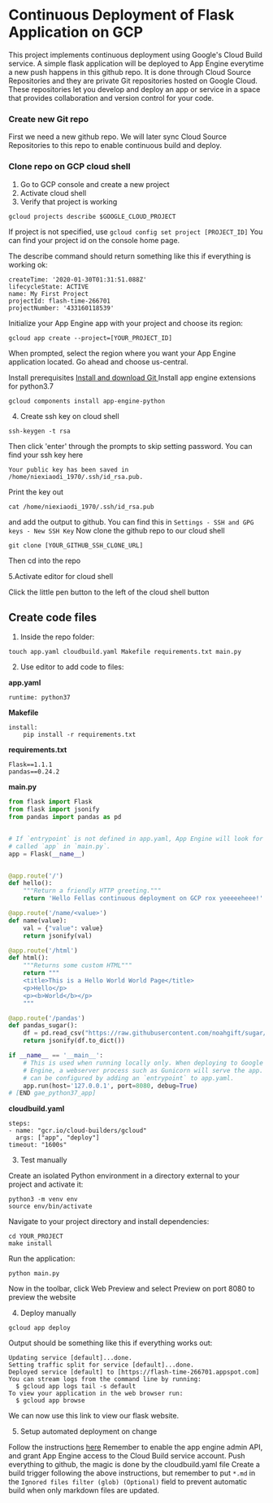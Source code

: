 # Continuous Deployment of Flask Application on GCP
This project implements continuous deployment using Google's Cloud Build service. A simple flask application will be deployed to App Engine everytime a new push happens in this github repo. It is done through Cloud Source Repositories and they are private Git repositories hosted on Google Cloud. These repositories let you develop and deploy an app or service in a space that provides collaboration and version control for your code.


### Create new Git repo
First we need a new github repo. We will later sync Cloud Source Repositories to this repo to enable continuous build and deploy.

### Clone repo on GCP cloud shell
1. Go to GCP console and create a new project
2. Activate cloud shell
3. Verify that project is working 

```gcloud projects describe $GOOGLE_CLOUD_PROJECT```

If project is not specified, use ```gcloud config set project [PROJECT_ID]``` You can find your project id on the console home page.

The describe command should return something like this if everything is working ok:
```
createTime: '2020-01-30T01:31:51.088Z'
lifecycleState: ACTIVE
name: My First Project
projectId: flash-time-266701
projectNumber: '433160118539'
```
Initialize your App Engine app with your project and choose its region:
```
gcloud app create --project=[YOUR_PROJECT_ID]
```

When prompted, select the region where you want your App Engine application located. Go ahead and choose us-central.

Install prerequisites
[Install and download Git ](https://git-scm.com/)
Install app engine extensions for python3.7
```
gcloud components install app-engine-python
```
4. Create ssh key on cloud shell

```ssh-keygen -t rsa```

Then click 'enter' through the prompts to skip setting password. You can find your ssh key here
```
Your public key has been saved in /home/niexiaodi_1970/.ssh/id_rsa.pub.
```
Print the key out
```
cat /home/niexiaodi_1970/.ssh/id_rsa.pub
```
and add the output to github. You can find this in `Settings - SSH and GPG keys - New SSH Key`
Now clone the github repo to our cloud shell
```
git clone [YOUR_GITHUB_SSH_CLONE_URL]
```
Then cd into the repo

5.Activate editor for cloud shell

Click the little pen button to the left of the cloud shell button

## Create code files

1. Inside the repo folder:
```
touch app.yaml cloudbuild.yaml Makefile requirements.txt main.py
```
2. Use editor to add code to files:

**app.yaml**
```
runtime: python37
```
**Makefile**
```
install:
	pip install -r requirements.txt
```
**requirements.txt**
```
Flask==1.1.1
pandas==0.24.2
```
**main.py**
```python
from flask import Flask
from flask import jsonify
from pandas import pandas as pd


# If `entrypoint` is not defined in app.yaml, App Engine will look for an app
# called `app` in `main.py`.
app = Flask(__name__)


@app.route('/')
def hello():
    """Return a friendly HTTP greeting."""
    return 'Hello Fellas continuous deployment on GCP rox yeeeeeheee!'

@app.route('/name/<value>')
def name(value):
    val = {"value": value}
    return jsonify(val)

@app.route('/html')
def html():
    """Returns some custom HTML"""
    return """
    <title>This is a Hello World World Page</title>
    <p>Hello</p>
    <p><b>World</b></p>
    """

@app.route('/pandas')
def pandas_sugar():
    df = pd.read_csv("https://raw.githubusercontent.com/noahgift/sugar/master/data/education_sugar_cdc_2003.csv")
    return jsonify(df.to_dict())

if __name__ == '__main__':
    # This is used when running locally only. When deploying to Google App
    # Engine, a webserver process such as Gunicorn will serve the app. This
    # can be configured by adding an `entrypoint` to app.yaml.
    app.run(host='127.0.0.1', port=8080, debug=True)
# [END gae_python37_app]
```
**cloudbuild.yaml**
```
steps:
- name: "gcr.io/cloud-builders/gcloud"
  args: ["app", "deploy"]
timeout: "1600s"
```
3. Test manually

Create an isolated Python environment in a directory external to your project and activate it:
```
python3 -m venv env
source env/bin/activate
```
Navigate to your project directory and install dependencies:
```
cd YOUR_PROJECT
make install
```
Run the application:
```
python main.py
```
Now in the toolbar, click Web Preview and select Preview on port 8080 to preview the website

4. Deploy manually
```
gcloud app deploy
```
Output should be something like this if everything works out:
```
Updating service [default]...done.
Setting traffic split for service [default]...done.
Deployed service [default] to [https://flash-time-266701.appspot.com]
You can stream logs from the command line by running:
  $ gcloud app logs tail -s default
To view your application in the web browser run:
  $ gcloud app browse
```
We can now use this link to view our flask website.

5. Setup automated deployment on change

Follow the instructions [here](https://cloud.google.com/source-repositories/docs/quickstart-triggering-builds-with-source-repositories)
Remember to enable the app engine admin API, and grant App Engine access to the Cloud Build service account.
Push everything to github, the magic is done by the cloudbuild.yaml file
Create a build trigger following the above instructions, but remember to put `*.md` in the `Ignored files filter (glob) (Optional)` field to prevent automatic build when only markdown files are updated.
